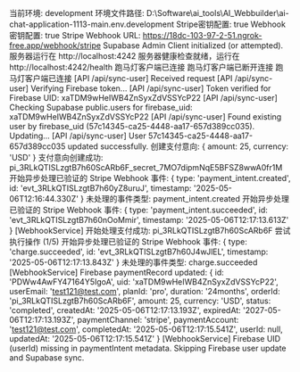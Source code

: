 当前环境: development
环境文件路径: D:\Software\ai_tools\AI_Webbuilder\ai-chat-application-1113-main\.env.development
Stripe密钥配置: true
Webhook密钥配置: true
Stripe Webhook URL: https://18dc-103-97-2-51.ngrok-free.app/webhook/stripe
Supabase Admin Client initialized (or attempted).
服务器运行在 http://localhost:4242
服务器健康检查就绪，运行在 http://localhost:4242/health
跑马灯客户端已连接
跑马灯客户端已断开连接
跑马灯客户端已连接
[API /api/sync-user] Received request
[API /api/sync-user] Verifying Firebase token...
[API /api/sync-user] Token verified for Firebase UID: xaTDM9wHeIWB4ZnSyxZdVSSYcP22
[API /api/sync-user] Checking Supabase public.users for firebase_uid: xaTDM9wHeIWB4ZnSyxZdVSSYcP22
[API /api/sync-user] Found existing user by firebase_uid (57c14345-ca25-4448-aa17-657d389cc035). Updating...
[API /api/sync-user] User 57c14345-ca25-4448-aa17-657d389cc035 updated successfully.
创建支付意向: { amount: 25, currency: 'USD' }
支付意向创建成功: pi_3RLkQTISLzgtB7h60ScARb6F_secret_7MO7dipmNqE5BFSZ8wwA0fr1M
开始异步处理已验证的 Stripe Webhook 事件: {
  type: 'payment_intent.created',
  id: 'evt_3RLkQTISLzgtB7h60yZ8uruJ',
  timestamp: '2025-05-06T12:16:44.330Z'
}
未处理的事件类型: payment_intent.created
开始异步处理已验证的 Stripe Webhook 事件: {
  type: 'payment_intent.succeeded',
  id: 'evt_3RLkQTISLzgtB7h60nOoMmir',
  timestamp: '2025-05-06T12:17:13.613Z'
}
[WebhookService] 开始处理支付成功: pi_3RLkQTISLzgtB7h60ScARb6F
尝试执行操作 (1/5)
开始异步处理已验证的 Stripe Webhook 事件: {
  type: 'charge.succeeded',
  id: 'evt_3RLkQTISLzgtB7h60J4wJlEL',
  timestamp: '2025-05-06T12:17:13.843Z'
}
未处理的事件类型: charge.succeeded
[WebhookService] Firebase paymentRecord updated: {
  id: 'PDWw4AwFY47164Y5IgoA',
  uid: 'xaTDM9wHeIWB4ZnSyxZdVSSYcP22',
  userEmail: 'test121@test.com',
  planId: 'pro',
  duration: '24months',
  orderId: 'pi_3RLkQTISLzgtB7h60ScARb6F',
  amount: 25,
  currency: 'USD',
  status: 'completed',
  createdAt: '2025-05-06T12:17:13.193Z',
  expiredAt: '2027-05-06T12:17:13.193Z',
  paymentChannel: 'stripe',
  paymentAccount: 'test121@test.com',
  completedAt: '2025-05-06T12:17:15.541Z',
  userId: null,
  updatedAt: '2025-05-06T12:17:15.541Z'
}
[WebhookService] Firebase UID (userId) missing in paymentIntent metadata. Skipping Firebase user update and Supabase sync.